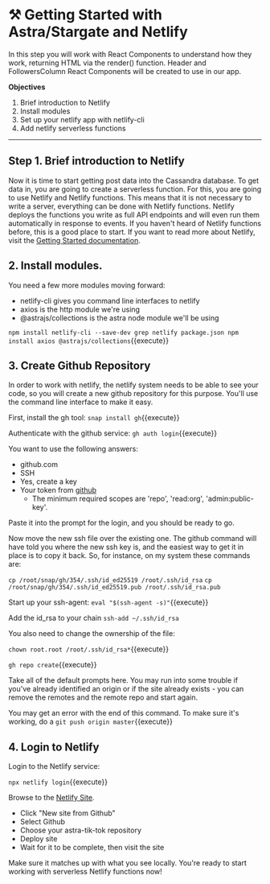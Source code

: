 # ⚒️ Getting Started with Astra/Stargate and Netlify

In this step you will work with React Components to understand how they work, returning HTML via the render() function.  Header and FollowersColumn React Components will be created to use in our app.

**Objectives**
1. Brief introduction to Netlify
2. Install modules
3. Set up your netlify app with netlify-cli
4. Add netlify serverless functions


---

## Step 1. Brief introduction to Netlify

Now it is time to start getting post data into the Cassandra database. To get data in, you are going to create a serverless function. For this, you are going to use Netlify and Netlify functions. This means that it is not necessary to write a server, everything can be done with Netlify functions. Netlify deploys the functions you write as full API endpoints and will even run them automatically in response to events. If you haven't heard of Netlify functions before, this is a good place to start.  If you want to read more about Netlify, visit the [Getting Started documentation](https://docs.netlify.com/cli/get-started/).

## 2. Install modules.

You need a few more modules moving forward:
* netlify-cli gives you command line interfaces to netlify
* axios is the http module we're using
* @astrajs/collections is the astra node module we'll be using

`npm install netlify-cli --save-dev
grep netlify package.json
npm install axios @astrajs/collections`{{execute}}

## 3. Create Github Repository

In order to work with netlify, the netlify system needs to be able to see your code, so you will create a new github repository for this purpose.  You'll use the command line interface to make it easy.

First, install the gh tool:
`snap install gh`{{execute}}

Authenticate with the github service:
`gh auth login`{{execute}}

You want to use the following answers:
* github.com
* SSH
* Yes, create a key
* Your token from [github](https://github.com/settings/tokens)
  * The minimum required scopes are 'repo', 'read:org', 'admin:public-key'.

Paste it into the prompt for the login, and you should be ready to go.

Now move the new ssh file over the existing one.  The github command will have told you where the new ssh key is, and the easiest way to get it in place is to copy it back.  So, for instance, on my system these commands are:

`cp /root/snap/gh/354/.ssh/id_ed25519 /root/.ssh/id_rsa`
`cp /root/snap/gh/354/.ssh/id_ed25519.pub /root/.ssh/id_rsa.pub`

Start up your ssh-agent:
`eval "$(ssh-agent -s)"`{{execute}}

Add the id_rsa to your chain
`ssh-add ~/.ssh/id_rsa`

You also need to change the ownership of the file:

`chown root.root /root/.ssh/id_rsa*`{{execute}}

`gh repo create`{{execute}}

Take all of the default prompts here.  You may run into some trouble if you've already identified an origin or if the site already exists - you can remove the remotes and the remote repo and start again.

You may get an error with the end of this command.  To make sure it's working, do a `git push origin master`{{execute}}

## 4. Login to Netlify

Login to the Netlify service:

`npx netlify login`{{execute}}

Browse to the [Netlify Site](https://netlify.com).

* Click "New site from Github"
* Select Github
* Choose your astra-tik-tok repository
* Deploy site
* Wait for it to be complete, then visit the site

Make sure it matches up with what you see locally.  You're ready to start working with serverless Netlify functions now!






